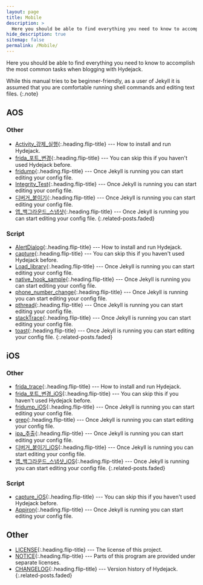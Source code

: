 ```yaml
---
layout: page
title: Mobile
description: >
  Here you should be able to find everything you need to know to accomplish the most common tasks when blogging with Hydejack.
hide_description: true
sitemap: false
permalink: /Mobile/
---
```


Here you should be able to find everything you need to know to accomplish the most common tasks when blogging with Hydejack.

While this manual tries to be beginner-friendly, as a user of Jekyll it is assumed that you are comfortable running shell commands and editing text files.
{:.note}


## AOS
### Other
* [Activity_강제_실행]{:.heading.flip-title} --- How to install and run Hydejack.
* [frida_포트_변경]{:.heading.flip-title} --- You can skip this if you haven't used Hydejack before.
* [fridump]{:.heading.flip-title} --- Once Jekyll is running you can start editing your config file.
* [Integrity_Test]{:.heading.flip-title} --- Once Jekyll is running you can start editing your config file.
* [디버거_붙이기]{:.heading.flip-title} --- Once Jekyll is running you can start editing your config file.
* [앱_백그라운드_스냅샷]{:.heading.flip-title} --- Once Jekyll is running you can start editing your config file.
{:.related-posts.faded}

### Script
* [AlertDialog]{:.heading.flip-title} --- How to install and run Hydejack.
* [capture]{:.heading.flip-title} --- You can skip this if you haven't used Hydejack before.
* [Load_library]{:.heading.flip-title} --- Once Jekyll is running you can start editing your config file.
* [native_hook_sample]{:.heading.flip-title} --- Once Jekyll is running you can start editing your config file.
* [phone_number_change]{:.heading.flip-title} --- Once Jekyll is running you can start editing your config file.
* [pthread]{:.heading.flip-title} --- Once Jekyll is running you can start editing your config file.
* [stackTrace]{:.heading.flip-title} --- Once Jekyll is running you can start editing your config file.
* [toast]{:.heading.flip-title} --- Once Jekyll is running you can start editing your config file.
{:.related-posts.faded}

## iOS
### Other
* [frida_trace]{:.heading.flip-title} --- How to install and run Hydejack.
* [frida_포트_변경_iOS]{:.heading.flip-title} --- You can skip this if you haven't used Hydejack before.
* [fridump_iOS]{:.heading.flip-title} --- Once Jekyll is running you can start editing your config file.
* [grep]{:.heading.flip-title} --- Once Jekyll is running you can start editing your config file.
* [ipa_추출]{:.heading.flip-title} --- Once Jekyll is running you can start editing your config file.
* [디버거_붙이기_iOS]{:.heading.flip-title} --- Once Jekyll is running you can start editing your config file.
* [앱_백그라운드_스냅샷_iOS]{:.heading.flip-title} --- Once Jekyll is running you can start editing your config file.
{:.related-posts.faded}

### Script
* [capture_iOS]{:.heading.flip-title} --- You can skip this if you haven't used Hydejack before.
* [Appiron]{:.heading.flip-title} --- Once Jekyll is running you can start editing your config file.


## Other
* [LICENSE]{:.heading.flip-title} --- The license of this project.
* [NOTICE]{:.heading.flip-title} --- Parts of this program are provided under separate licenses.
* [CHANGELOG]{:.heading.flip-title} --- Version history of Hydejack.
{:.related-posts.faded}

[Activity_강제_실행]: /AOS/Activity_강제_실행.md
[frida_포트_변경]: /AOS/frida_포트_변경.md
[fridump]: /AOS/fridump.md
[Integrity_Test]: /AOS/Integrity_Test.md
[디버거_붙이기]: /AOS/디버거_붙이기.md
[앱_백그라운드_스냅샷]: /AOS/앱_백그라운드_스냅샷.md
[AlertDialog]: /AOS/Script/AlertDialog.md
[capture]: /AOS/Script/capture.md
[Load_library]: /AOS/Script/Load_library.md
[native_hook_sample]: /AOS/Script/native_hook_sample.md
[phone_number_change]: /AOS/Script/phone_number_change.md
[pthread]: /AOS/Script/pthread.md
[stackTrace]: /AOS/Script/stackTrace.md
[toast]: /AOS/Script/toast.md


[frida_trace]: /iOS/frida_trace.md
[frida_포트_변경_iOS]: /iOS/frida_포트_변경.md
[fridump_iOS]: /iOS/fridump.md
[grep]: /iOS/grep.md
[ipa_추출]: /iOS/ipa_추출.md
[디버거_붙이기_iOS]: /iOS/디버거_붙이기.md
[앱_백그라운드_스냅샷_iOS]: /iOS/앱_백그라운드_스냅샷.md
[capture_iOS]: /iOS/Script/capture.md
[Appiron]: /iOS/Script/AppIron.md


[LICENSE]: ../LICENSE.md
[NOTICE]: ../NOTICE.md
[CHANGELOG]: ../CHANGELOG.md
